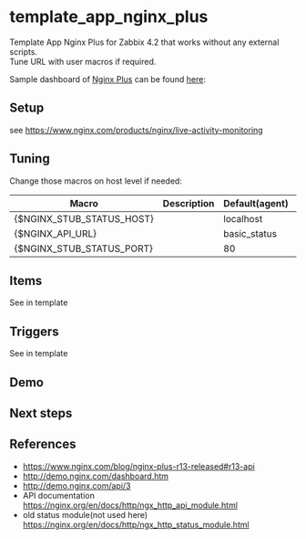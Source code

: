 # template_app_nginx_plus

Template App Nginx Plus for Zabbix 4.2 that works without any external scripts.  
Tune URL with user macros if required.  

Sample dashboard of [Nginx Plus](https://www.nginx.com/products/nginx/) can be found [here](http://demo.nginx.com/dashboard.htm):  


## Setup

see https://www.nginx.com/products/nginx/live-activity-monitoring

## Tuning

Change those macros on host level if needed:

|Macro|Description|Default(agent)|Default(HTTP)|
|---|----|---|---|
|{$NGINX_STUB_STATUS_HOST}| | localhost | n/a |
|{$NGINX_API_URL}| | basic_status | basic_status|
|{$NGINX_STUB_STATUS_PORT}| | 80 | 80 |

## Items

See in template

## Triggers

See in template

## Demo



## Next steps



## References

- https://www.nginx.com/blog/nginx-plus-r13-released#r13-api
- http://demo.nginx.com/dashboard.htm
- http://demo.nginx.com/api/3
- API documentation https://nginx.org/en/docs/http/ngx_http_api_module.html
- old status module(not used here) https://nginx.org/en/docs/http/ngx_http_status_module.html